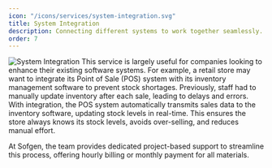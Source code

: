 ```yaml
---
icon: "/icons/services/system-integration.svg"
title: System Integration
description: Connecting different systems to work together seamlessly.
order: 7
---
```

![System Integration](/images/services/system-integration.webp)
This service is largely useful for companies looking to enhance their existing software systems. For example, a retail store may want to integrate its Point of Sale (POS) system with its inventory management software to prevent stock shortages. Previously, staff had to manually update inventory after each sale, leading to delays and errors. With integration, the POS system automatically transmits sales data to the inventory software, updating stock levels in real-time. This ensures the store always knows its stock levels, avoids over-selling, and reduces manual effort. 

At Sofgen, the team provides dedicated project-based support to streamline this process, offering hourly billing or monthly payment for all materials.